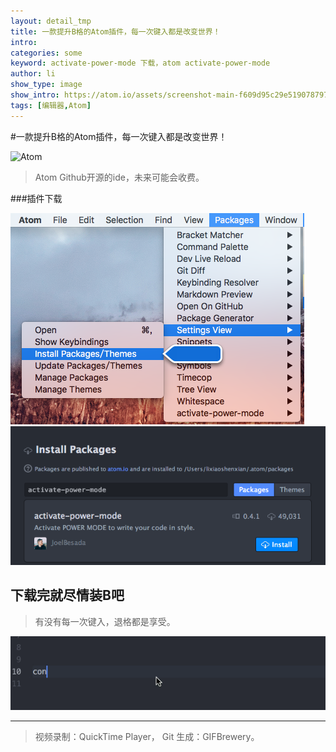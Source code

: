 ```yaml
---
layout: detail_tmp
title: 一款提升B格的Atom插件，每一次键入都是改变世界！
intro: 
categories: some
keyword: activate-power-mode 下载，atom activate-power-mode
author: li
show_type: image
show_intro: https://atom.io/assets/screenshot-main-f609d95c29e5190787970f8c83762fcb.png
tags: [编辑器,Atom]
---
```


#一款提升B格的Atom插件，每一次键入都是改变世界！



![Atom](https://atom.io/assets/screenshot-main-f609d95c29e5190787970f8c83762fcb.png) 

>Atom Github开源的ide，未来可能会收费。

###插件下载 

![Atom-install-pack](/res/img/page/some/atom-mac-os-x-to-install-pack.png)
![Atom-install-pack](/res/img/page/some/install-packages-page.png)

## 下载完就尽情装B吧

>有没有每一次键入，退格都是享受。

![Atom](/res/img/page/some/activate-power-mode.gif)

--- 
>视频录制：QuickTime Player， Git 生成：GIFBrewery。

